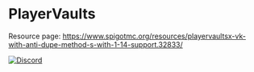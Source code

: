 PlayerVaults
============

Resource page: https://www.spigotmc.org/resources/playervaultsx-vk-with-anti-dupe-method-s-with-1-14-support.32833/

[![Discord](https://imgur.com/MFRRBn4.png)](https://discord.gg/7KyDzjP)
